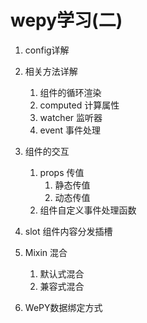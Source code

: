 # wepy学习(二)

1. config详解
   
2. 相关方法详解
   1. 组件的循环渲染
   2. computed 计算属性
   3. watcher 监听器
   4. event 事件处理
  
3. 组件的交互
   1. props 传值
      1. 静态传值
      2. 动态传值
   2. 组件自定义事件处理函数

4. slot 组件内容分发插槽

5. Mixin 混合
   1. 默认式混合
   2. 兼容式混合

6. WePY数据绑定方式
